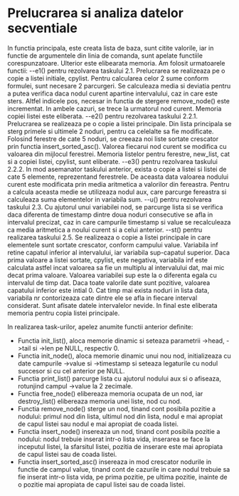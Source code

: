 #  Prelucrarea si analiza datelor secventiale 

In functia principala, este creata lista de baza, sunt citite valorile, iar in functie de argumentele din linia de comanda, sunt apelate functiile corespunzatoare. Ulterior este elibearata memoria. Am folosit urmatoarele functii: 
--e1() pentru rezolvarea taskului 2.1. Prelucrarea se realizeaza pe o copie a listei initiale, cpylist. Pentru calcularea celor 2 sume conform formulei, sunt necesare 2 parcurgeri. Se calculeaza media si deviatia pentru a putea verifica daca nodul curent apartine intervalului, caz in care este sters. Altfel indicele pos, necesar in functia de stergere remove_node() este incrementat. In ambele cazuri, se trece la urmatorul nod curent. Memoria copiei listei este eliberata.
--e2() pentru rezolvarea taskului 2.2.1. Prelucrarea se realizeaza pe o copie a listei principale. Din lista principala se sterg primele si ultimele 2 noduri, pentru ca celelalte sa fie modificate. Folosind ferestre de cate 5 noduri, se creeaza noi liste sortate crescator prin functia insert_sorted_asc(). Valorea fiecarui nod curent se modifica cu valoarea din mijlocul ferestrei. Memoria listelor pentru ferestre, new_list, cat si a copiei listei, cpylist, sunt eliberate.
--e3() pentru rezolvarea taskului 2.2.2. In mod asemanator taskului anterior, exista o copie a listei si listei de cate 5 elemente, reprezentand ferestrele. De aceasta data valoarea nodului curent este modificata prin media aritmetica a valorilor din fereastra. Pentru a calcula aceasta medie se utilizeaza nodul aux, care parcurge fereastra si calculeaza suma elementelor in variabila sum.
--u() pentru rezolvarea taskului 2.3. Cu ajutorul unui variabilei nod, se parcurge lista si se verifica daca diferenta de timestamp dintre doua noduri consecutive se afla in intervalul precizat, caz in care campurile timestamp si value se recalculeaza ca media aritmetica a noului curent si a celui anterior.
--st() pentru realizarea taskului 2.5. Se realizeaza o copie a listei principale in care elementele sunt sortate crescator, conform campului value. Variabila inf retine capatul inferior al intervalului, iar variabila sup-capatul superior. Daca prima valoare a listei sortate, cpylist, este negativa, variabila inf este calculata astfel incat valoarea sa fie un multiplu al intervalului dat, mai mic decat prima valoare. Valoarea variabilei sup este la o diferenta egala cu intervalul de timp dat. Daca toate valorile date sunt pozitive, valoarea capatului inferior este intial 0. Cat timp mai exista noduri in lista data, variabila nr contorizeaza cate dintre ele se afla in fiecare interval considerat. Sunt afisate datele intervalelor nevide. In final este eliberata memoria pentru copia listei principale. 

In realizarea task-urilor, apelez anumite functii anterior definite: 
- Functia init_list(), aloca memorie dinamic si seteaza parametrii ->head, ->tail si ->len pe NULL, respectiv 0.
- Functia init_node(), aloca memorie dinamic unui nou nod, initializeaza cu date campurile ->value si ->timestamp si seteaza legaturile cu nodul succesor si cu cel anterior pe NULL. 
- Functia print_list() parcurge lista cu ajutorul nodului aux si o afiseaza, rotunjind campul ->value la 2 zecimale.
- Functia free_node() elibereaza memoria ocupata de un nod, iar destroy_list() elibereaza memoria unei liste, nod cu nod. 
- Functia remove_node() sterge un nod, tinand cont posibila pozitie a nodului: primul nod din lista, ultimul nod din lista, nodul e mai apropiat de capul listei sau nodul e mai apropiat de coada listei.
- Functia insert_node() insereaza un nod, tinand cont posibila pozitie a nodului: nodul trebuie inserat intr-o lista vida, inserarea se face la inceputul listei, la sfarsitul listei, pozitia de inserare este mai apropiata de capul listei sau de coada listei.
- Functia insert_sorted_asc() insereaza in mod crescator nodurile in functie de campul value, tinand cont de cazurile in care nodul trebuie sa fie inserat intr-o lista vida, pe prima pozitie, pe ultima pozitie, inainte de o pozitie mai apropiata de capul listei sau de coada listei.

